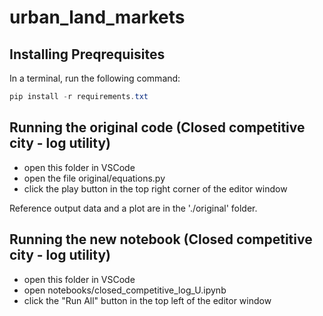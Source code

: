 # urban_land_markets

## Installing Preqrequisites

In a terminal, run the following command:

```powershell
pip install -r requirements.txt
```

## Running the original code (Closed competitive city - log utility)

 - open this folder in VSCode
 - open the file original/equations.py
 - click the play button in the top right corner of the editor window

 Reference output data and a plot are in the './original' folder.

 ## Running the new notebook (Closed competitive city - log utility)

 - open this folder in VSCode
 - open notebooks/closed_competitive_log_U.ipynb
 - click the "Run All" button in the top left of the editor window

